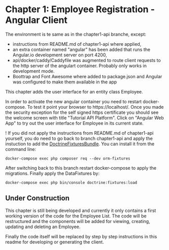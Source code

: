 Chapter 1: Employee Registration - Angular Client
=================================================

The environment is te same as in the chapter1-api branche, except:
- instructions from README.md of chapter1-api where applied,
- an extra container named "angular" has been added that runs the Angular.io 
  development server on port 4200,
- api/docker/caddy/Caddyfile was augmented to route client requests to the http server
  of the angulart container. Probably only works in development mode.
- Boottrap and Font Awesome where added to package.json and Angular was configured 
  to make them available in the app   

This chapter adds the user interface for an entity class Employee.

In order to activate the new angular container you need to restart docker-compose.
To test it point your browser to https://localhost/. Once you made the 
security exception for the self signed https certificate you should see the
welcome screen with title "Tutorial API Platform". Click on "Angular Web App"
to try out the user interface for Employee in its current state.

! If you did not apply the instructions from README.md of chapter1-api
yourself, you do need to go back to branch chapter1-api and apply
the instuction to add  the [DoctrineFixturesBundle](https://symfony.com/doc/current/bundles/DoctrineFixturesBundle/index.html).
You can install it from the command line:
```shell
docker-compose exec php composer req --dev orm-fixtures
```
After switching back to this branch restart docker-compose to apply the migrations.
Finally apply the DataFixtures by:
```shell
docker-compose exec php bin/console doctrine:fixtures:load
```

Under Construction
------------------

This chapter is still being developed and currently it only contains a first working
version of the code for the Employee List. The code will be restructured and the 
components will be added for viewing, creating, updating and deleting an Employee.

Finally the code itself will be replaced by step by step instructions in this readme 
for developing or generating the client. 
